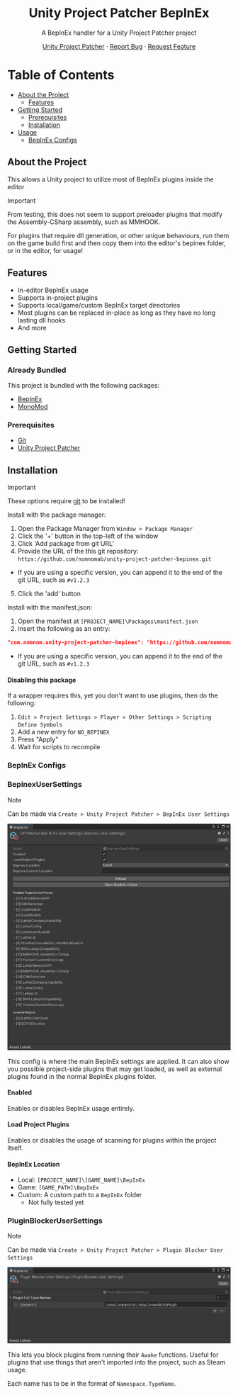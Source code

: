<div align="center">
  <h1>Unity Project Patcher BepInEx</h1>

  <p>
    A BepInEx handler for a Unity Project Patcher project
  </p>
</div>

<div align="center">
<!-- Badges -->

<span></span>
<a href="https://github.com/nomnomab/unity-project-patcher">Unity Project Patcher</a>
<span> · </span>
<a href="https://github.com/nomnomab/unity-project-patcher/issues/">Report Bug</a>
<span> · </span>
<a href="https://github.com/nomnomab/unity-project-patcher/issues/">Request Feature</a>
</h4>

</div>

<!-- Table of Contents -->
# Table of Contents

- [About the Project](#about-the-project)
    * [Features](#features)
- [Getting Started](#getting-started)
    * [Prerequisites](#prerequisites)
    * [Installation](#installation)
- [Usage](#usage)
  - [BepInEx Configs](#bepinex-configs)

<!-- About the Project -->
## About the Project

This allows a Unity project to utilize most of BepInEx plugins inside the editor

> [!IMPORTANT]  
> From testing, this does not seem to support preloader plugins that modify the Assembly-CSharp assembly, such as
> MMHOOK.
>
> For plugins that require dll generation, or other unique behaviours, run them on the game build first and then copy
> them into the editor's bepinex folder, or in the editor, for usage!

<!-- Features -->
## Features

- In-editor BepInEx usage
- Supports in-project plugins
- Supports local/game/custom BepInEx target directories
- Most plugins can be replaced in-place as long as they have no long lasting dll hooks
- And more

<!-- Getting Started -->
## Getting Started

### Already Bundled

This project is bundled with the following packages:

- [BepInEx](https://github.com/BepInEx/BepInEx)
- [MonoMod](https://github.com/MonoMod/MonoMod)

<!-- Prerequisites -->
### Prerequisites

- [Git](https://git-scm.com/download/win)
- [Unity Project Patcher](https://github.com/nomnomab/unity-project-patcher)

<!-- Installation -->
## Installation

> [!IMPORTANT]  
> These options require [git](https://git-scm.com/download/win) to be installed!

Install with the package manager:

1. Open the Package Manager from `Window > Package Manager`
2. Click the '+' button in the top-left of the window
3. Click 'Add package from git URL'
4. Provide the URL of the this git repository: `https://github.com/nomnomab/unity-project-patcher-bepinex.git`
  - If you are using a specific version, you can append it to the end of the git URL, such as `#v1.2.3`
5. Click the 'add' button

Install with the manifest.json:

1. Open the manifest at `[PROJECT_NAME]\Packages\manifest.json`
2. Insert the following as an entry:

```json
"com.nomnom.unity-project-patcher-bepinex": "https://github.com/nomnomab/unity-project-patcher-bepinex.git"
```

- If you are using a specific version, you can append it to the end of the git URL, such as `#v1.2.3`

#### Disabling this package

If a wrapper requires this, yet you don't want to use plugins, then do the following:

1. `Edit > Project Settings > Player > Other Settings > Scripting Define Symbols`
2. Add a new entry for `NO_BEPINEX`
3. Press "Apply"
4. Wait for scripts to recompile

### BepInEx Configs

### BepinexUserSettings
> [!NOTE]  
> Can be made via `Create > Unity Project Patcher > BepInEx User Settings`

![](Assets~/BepinexUserSettings.png)

This config is where the main BepInEx settings are applied. It can also show you possible project-side plugins that
may get loaded, as well as external plugins found in the normal BepInEx plugins folder.

#### Enabled

Enables or disables BepInEx usage entirely.

#### Load Project Plugins

Enables or disables the usage of scanning for plugins within the project itself.

#### BepInEx Location

- Local: `[PROJECT_NAME]\[GAME_NAME]\BepInEx`
- Game: `[GAME_PATH]\BepInEx`
- Custom: A custom path to a `BepInEx` folder
  - Not fully tested yet

### PluginBlockerUserSettings
> [!NOTE]  
> Can be made via `Create > Unity Project Patcher > Plugin Blocker User Settings`

![](Assets~/PluginBlockerUserSettings.png)

This lets you block plugins from running their `Awake` functions. Useful for plugins that use things that aren't
imported into the project, such as Steam usage.

Each name has to be in the format of `Namespace.TypeName`.
